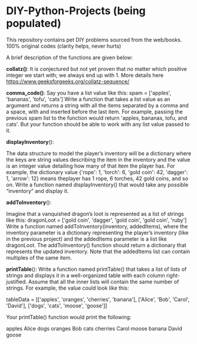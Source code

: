 # DIY-Python-Projects (being populated)
This repository contains pet DIY problems sourced from the web/books. 100% original codes (clarity helps, never hurts)

A brief description of the functions are given below:

**collatz()**: 
It is conjectured but not yet proven that no matter which positive integer we start with; we always end up with 1.
More details here https://www.geeksforgeeks.org/collatz-sequence/

**comma_code()**: 
Say you have a list value like this: spam = ['apples', 'bananas', 'tofu', 'cats']
Write a function that takes a list value as an argument and returns a string with all the items separated by a comma and 
a space, with and inserted before the last item. For example, passing the previous spam list to the function would return 
'apples, bananas, tofu, and cats'. But your function should be able to work with any list value passed to it.

**displayInventory**():

The data structure to model the player’s inventory will be a dictionary where the keys are string values describing the item 
in the inventory and the value is an integer value detailing how many of that item the player has. For example, the dictionary 
value {'rope': 1, 'torch': 6, 'gold coin': 42, 'dagger': 1, 'arrow': 12} means theplayer has 1 rope, 6 torches, 42 gold coins,
and so on. Write a function named displayInventory() that would take any possible “inventory” and display it.

**addToInventory**():

Imagine that a vanquished dragon’s loot is represented as a list of strings like this:
dragonLoot = ['gold coin', 'dagger', 'gold coin', 'gold coin', 'ruby']
Write a function named addToInventory(inventory, addedItems), where the inventory parameter is a dictionary representing the 
player’s inventory (like in the previous project) and the addedItems parameter is a list like dragonLoot. The addToInventory()
function should return a dictionary that represents the updated inventory. Note that the addedItems list can contain multiples 
of the same item.

**printTable**():
Write a function named printTable() that takes a list of lists of strings and displays it in a well-organized table with each column right-justified. Assume that all the inner lists will contain the same number of strings.
For example, the value could look like this:

tableData = [['apples', 'oranges', 'cherries', 'banana'],
['Alice', 'Bob', 'Carol', 'David'],
['dogs', 'cats', 'moose', 'goose']]

Your printTable() function would print the following:

apples Alice dogs
oranges Bob cats
cherries Carol moose
banana David goose

